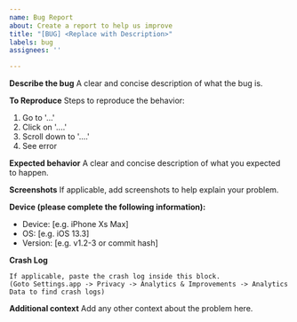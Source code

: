 ```yaml
---
name: Bug Report
about: Create a report to help us improve
title: "[BUG] <Replace with Description>"
labels: bug
assignees: ''

---
```


**Describe the bug**
A clear and concise description of what the bug is.

**To Reproduce**
Steps to reproduce the behavior:
1. Go to '...'
2. Click on '....'
3. Scroll down to '....'
4. See error

**Expected behavior**
A clear and concise description of what you expected to happen.

**Screenshots**
If applicable, add screenshots to help explain your problem.

**Device (please complete the following information):**
 - Device: [e.g. iPhone Xs Max]
 - OS: [e.g. iOS 13.3]
 - Version: [e.g. v1.2-3 or commit hash]

**Crash Log**
```
If applicable, paste the crash log inside this block.
(Goto Settings.app -> Privacy -> Analytics & Improvements -> Analytics Data to find crash logs)
```

**Additional context**
Add any other context about the problem here.

